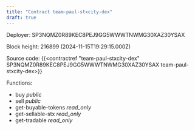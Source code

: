 ```yaml
---
title: "Contract team-paul-stxcity-dex"
draft: true
---
```

Deployer: SP3NQMZ0R89KEC8PEJ9GG5WWWTNWMG30XAZ30YSAX


 



Block height: 216899 (2024-11-15T19:29:15.000Z)

Source code: {{<contractref "team-paul-stxcity-dex" SP3NQMZ0R89KEC8PEJ9GG5WWWTNWMG30XAZ30YSAX team-paul-stxcity-dex>}}

Functions:

* buy _public_
* sell _public_
* get-buyable-tokens _read_only_
* get-sellable-stx _read_only_
* get-tradable _read_only_
